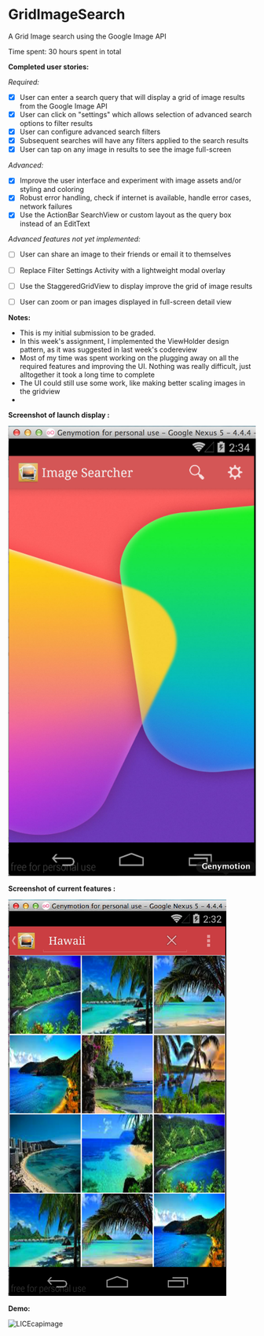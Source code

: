 GridImageSearch
===============

A Grid Image search using the Google Image API

Time spent: 30 hours spent in total

**Completed user stories:**

*Required:*

 - [x] User can enter a search query that will display a grid of image results from the Google Image API
 - [x] User can click on "settings" which allows selection of advanced search options to filter results
 - [x] User can configure advanced search filters
 - [x] Subsequent searches will have any filters applied to the search results
 - [x] User can tap on any image in results to see the image full-screen

*Advanced:*

 - [x] Improve the user interface and experiment with image assets and/or styling and coloring
 - [x] Robust error handling, check if internet is available, handle error cases, network failures
 - [x] Use the ActionBar SearchView or custom layout as the query box instead of an EditText
 
*Advanced features not yet implemented:*

- [ ] User can share an image to their friends or email it to themselves
- [ ] Replace Filter Settings Activity with a lightweight modal overlay
- [ ] Use the StaggeredGridView to display improve the grid of image results
- [ ] User can zoom or pan images displayed in full-screen detail view


**Notes:**

* This is my initial submission to be graded. 
* In this week's assignment, I implemented the ViewHolder design pattern, as it was suggested in last week's codereview
* Most of my time was spent working on the plugging away on all the required features and improving the UI. Nothing was really difficult, just alltogether it took a long time to complete
* The UI could still use some work, like making better scaling images in the gridview
* 
**Screenshot of launch display :**

![Screenshot](https://github.com/martasmith/GridImageSearch/blob/master/imgSearch_home.png)

**Screenshot of current features :**

![Screenshot](https://github.com/martasmith/GridImageSearch/blob/master/imgSearch_screen.png)

**Demo:**

![LICEcapimage](https://github.com/martasmith/GridImageSearch/blob/master/codepath_week2_v1.gif)
